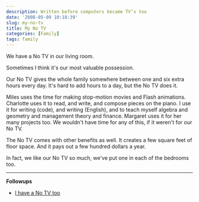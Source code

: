 ```yaml
---
description: Written before computers became TV’s too
date: '2008-05-09 10:18:39'
slug: my-no-tv
title: My No TV
categories: [Family]
tags: family
---
```


We have a No TV in our living room.

Sometimes I think it's our most valuable possession.

Our No TV gives the whole family somewhere between one and six extra hours every day.  It's hard to add hours to a day, but the No TV does it.

Miles uses the time for making stop-motion movies and Flash animations.  Charlotte uses it to read, and write, and compose pieces on the piano.  I use it for writing (code), and writing (English), and to teach myself algebra and geometry and management theory and finance.  Margaret uses it for her many projects too.  We wouldn't have time for any of this, if it weren't for our No TV.

The No TV comes with other benefits as well.  It creates a few square feet of floor space.  And it pays out a few hundred dollars a year.

In fact, we like our No TV so much, we've put one in each of the bedrooms too.

---

**Followups**

* [I have a No TV too](http://pietersz.co.uk/2008/05/i-have-no-tv)
